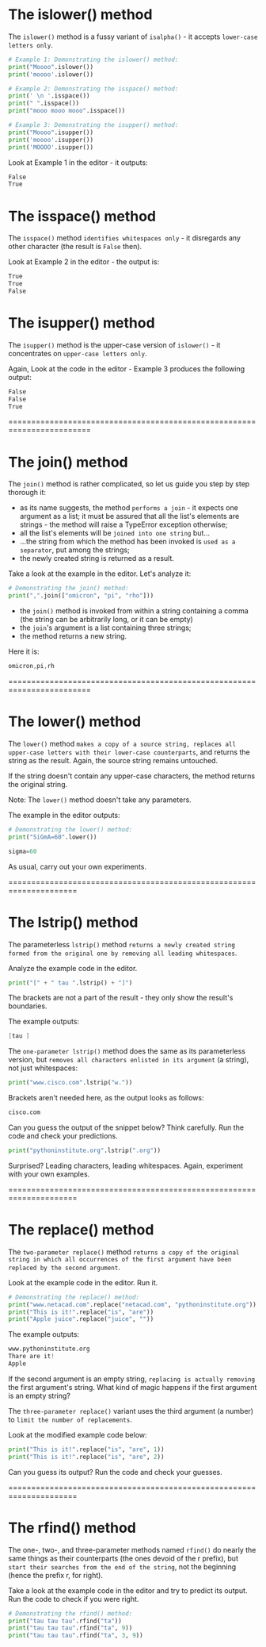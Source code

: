 # The islower() method
The `islower()` method is a fussy variant of `isalpha()` - it accepts `lower-case letters only`.
```py
# Example 1: Demonstrating the islower() method:
print("Moooo".islower())
print('moooo'.islower())

# Example 2: Demonstrating the isspace() method:
print(' \n '.isspace())
print(" ".isspace())
print("mooo mooo mooo".isspace())

# Example 3: Demonstrating the isupper() method:
print("Moooo".isupper())
print('moooo'.isupper())
print('MOOOO'.isupper())
```

Look at Example 1 in the editor - it outputs:
```s
False
True
```

# The isspace() method
The `isspace()` method `identifies whitespaces only` - it disregards any other character (the result is `False` then).

Look at Example 2 in the editor - the output is:
```s
True
True
False
```

# The isupper() method
The `isupper()` method is the upper-case version of `islower()` - it concentrates on `upper-case letters only`.

Again, Look at the code in the editor - Example 3 produces the following output:
```s
False
False
True
```

========================================================================
# The join() method
The `join()` method is rather complicated, so let us guide you step by step thorough it:

  - as its name suggests, the method `performs a join` - it expects one argument as a list; it must be assured that all the list's elements are strings - the method will raise a TypeError exception otherwise;
  - all the list's elements will be `joined into one string` but...
  - ...the string from which the method has been invoked is `used as a separator`, put among the strings;
  - the newly created string is returned as a result.

Take a look at the example in the editor. Let's analyze it:
```py
# Demonstrating the join() method:
print(",".join(["omicron", "pi", "rho"]))
```
  - the `join()` method is invoked from within a string containing a comma (the string can be arbitrarily long, or it can be empty)
  - the `join`'s argument is a list containing three strings;
  - the method returns a new string.

Here it is:
```s
omicron,pi,rh
```

========================================================================
# The lower() method
The `lower()` method `makes a copy of a source string, replaces all upper-case letters with their lower-case counterparts`, and returns the string as the result. Again, the source string remains untouched.

If the string doesn't contain any upper-case characters, the method returns the original string.

Note: The `lower()` method doesn't take any parameters.

The example in the editor outputs:
```py
# Demonstrating the lower() method:
print("SiGmA=60".lower())
```
```s
sigma=60
```

As usual, carry out your own experiments.

=====================================================================
# The lstrip() method
The parameterless `lstrip()` method `returns a newly created string formed from the original one by removing all leading whitespaces`.

Analyze the example code in the editor.
```py
print("[" + " tau ".lstrip() + "]")
```
The brackets are not a part of the result - they only show the result's boundaries.

The example outputs:
```s
[tau ]
```

The `one-parameter lstrip()` method does the same as its parameterless version, but `removes all characters enlisted in its argument` (a string), not just whitespaces:
```py
print("www.cisco.com".lstrip("w."))
```

Brackets aren't needed here, as the output looks as follows:
```s
cisco.com
```

Can you guess the output of the snippet below? Think carefully. Run the code and check your predictions.
```py
print("pythoninstitute.org".lstrip(".org"))
```

Surprised? Leading characters, leading whitespaces. Again, experiment with your own examples.

=====================================================================
# The replace() method
The `two-parameter replace()` method `returns a copy of the original string in which all occurrences of the first argument have been replaced by the second argument`.

Look at the example code in the editor. Run it.
```py
# Demonstrating the replace() method:
print("www.netacad.com".replace("netacad.com", "pythoninstitute.org"))
print("This is it!".replace("is", "are"))
print("Apple juice".replace("juice", ""))
```
The example outputs:
```s
www.pythoninstitute.org
Thare are it!
Apple
```

If the second argument is an empty string, `replacing is actually removing` the first argument's string. What kind of magic happens if the first argument is an empty string?

The `three-parameter replace()` variant uses the third argument (a number) to `limit the number of replacements`.

Look at the modified example code below:
```py
print("This is it!".replace("is", "are", 1))
print("This is it!".replace("is", "are", 2))
```

Can you guess its output? Run the code and check your guesses.

=====================================================================
# The rfind() method
The one-, two-, and three-parameter methods named `rfind()` do nearly the same things as their counterparts (the ones devoid of the r prefix), but `start their searches from the end of the string`, not the beginning (hence the prefix r, for right).

Take a look at the example code in the editor and try to predict its output. Run the code to check if you were right.
```py
# Demonstrating the rfind() method:
print("tau tau tau".rfind("ta"))
print("tau tau tau".rfind("ta", 9))
print("tau tau tau".rfind("ta", 3, 9))
```
